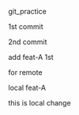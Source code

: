 git_practice

1st commit

2nd commit

add feat-A 1st

for remote

local feat-A

this is local change